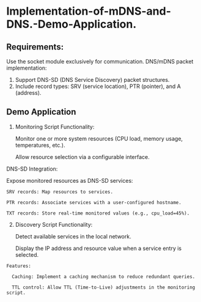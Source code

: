 # Implementation-of-mDNS-and-DNS.-Demo-Application.

## Requirements:
Use the socket module exclusively for communication. DNS/mDNS packet implementation:
  1. Support DNS-SD (DNS Service Discovery) packet structures.
  2. Include record types: SRV (service location), PTR (pointer), and A (address).

## Demo Application
1. Monitoring Script
  Functionality:

    Monitor one or more system resources (CPU load, memory usage, temperatures, etc.).

    Allow resource selection via a configurable interface.

  DNS-SD Integration:

  Expose monitored resources as DNS-SD services:

    SRV records: Map resources to services.

    PTR records: Associate services with a user-configured hostname.

    TXT records: Store real-time monitored values (e.g., cpu_load=45%).

  2. Discovery Script
    Functionality:

      Detect available services in the local network.

      Display the IP address and resource value when a service entry is selected.

    Features:

      Caching: Implement a caching mechanism to reduce redundant queries.

      TTL control: Allow TTL (Time-to-Live) adjustments in the monitoring script.
